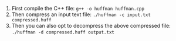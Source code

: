 1. First compile the C++ file:
   ```g++ -o huffman huffman.cpp```
2. Then compress an input text file:
   ```./huffman -c input.txt compressed.huff```
3. Then you can also opt to decompress the above compressed file:
   ```./huffman -d compressed.huff output.txt``` 
